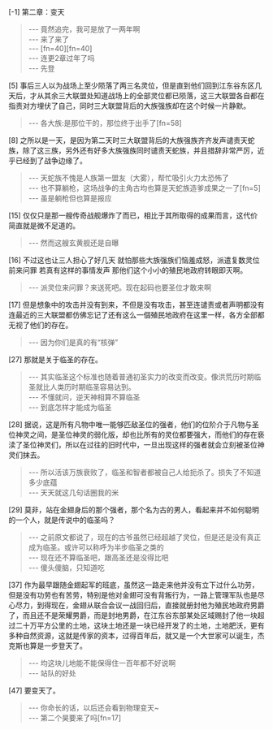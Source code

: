 
[-1] 第二章：变天
>--- 竟然追完，我可是放了一两年啊<br>
>--- 来了来了<br>
>--- [fn=40][fn=40]<br>
>--- 连更2章过年了吗<br>
>--- 先登<br>

[5] 事后三人以为战场上至少陨落了两三名灵位，但是直到他们回到江东谷东区几天后，才从其余三大联盟处知道战场上的全部灵位都已陨落，这三大联盟各自都在指责对方埋伏了自己，同时三大联盟背后的大族强族却在这个时候一片静默。
>--- 各大族:是那位干的，那位终于出手了[fn=58]<br>

[8] 之所以是一天，是因为第二天时三大联盟背后的大族强族齐齐发声谴责天蛇族，除了这三族，另外还有好多大族强族同时谴责天蛇族，并且措辞非常严厉，近乎已经到了战争边缘了。
>--- 天蛇族不愧是人族第一盟友（大雾），帮忙吸引火力太恐怖了<br>
>--- 也不算躺枪，这场战争的主角古均也算是天蛇族造爹成果之一了[fn=5]<br>
>--- 虽是躺枪但也算是报应<br>

[15] 仅仅只是那一艘传奇战舰爆炸了而已，相比于其所取得的成果而言，这代价简直就是微不足道的。
>--- 然而这艘玄黄舰还是自曝<br>

[16] 不过这也让三人担心了好几天 就怕那些大族强族们恼羞成怒，派遣复数灵位前来问罪 若真有这样的事情发声 那他们这个小小的殖民地政府转眼即灭啊。
>--- 派灵位来问罪？来送死吧。现在起码也要圣位才敢来啊<br>

[17] 但是想象中的攻击并没有到来，不但是没有攻击，甚至连谴责或者声明都没有 连最近的三大联盟都仿佛忘记了还有这么一個殖民地政府在这里一样，各方全部都无视了他们的存在。
>--- 因为你们是真的有“核弹”<br>

[27] 那就是关于临圣的存在。
>--- 其实临圣这个标准也随着普通初圣实力的改变而改变。像洪荒历时期临圣就比人类历时期临圣容易达到。<br>
>--- 不懂就问，逆天神相算不算临圣<br>
>--- 到底怎样才能成为临圣<br>

[28] 据说，这是所有凡物中唯一能够匹敌圣位的强者，他们的位阶介于凡物与圣位神灵之间，是圣位神灵的弱化版，却也比所有的灵位都要强大，而他们的存在亵渎了圣位神灵们，所以在过往的旧时代中，一旦出现这样的强者就会立刻被圣位神灵们抹去。
>--- 所以活该万族衰败了，临圣和智者都被自己人给扼杀了。损失了不知道多少底蕴<br>
>--- 天天就这几句话圈我的米<br>

[29] 莫非，站在金翅身后的那个强者，那个名为古的男人，看起来并不如何聪明的一个人，就是传说中的临圣吗？
>--- 之前原文都说了，现在的古爷虽然已经超越了灵位，但是还是没有真正成为临圣。或许可以称呼为半步临圣之类的<br>
>--- 现在还不算临圣吧，跟高圣还是没得比吧<br>
>--- 傻头傻脑，只知道吃<br>

[37] 作为最早跟随金翅起军的班底，虽然这一路走来他并没有立下过什么功劳，但是没有功劳也有苦劳，特别是他对金翅可没有背叛行为，一路上管理军队也是尽心尽力，到得现在，金翅从联合会议一战回归后，直接就册封他为殖民地政府男爵了，而且还不是荣耀男爵，而是封地男爵，在江东谷东部某处区域赐封了他一块超过二十万平方公里的土地，这块土地还是一块已经开发了的土地，土地肥沃，更有多种自然资源，这就是传家的资本，过得百年后，就又是一个大世家可以诞生，杰克斯也算是一步登天了。
>--- 均这块儿地能不能保得住一百年都不好说啊<br>
>--- 站队的好处<br>

[47] 要变天了。
>--- 你命长的话，以后还会看到物理变天~<br>
>--- 第二个昊要来了吗[fn=17]<br>
